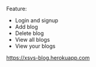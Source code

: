 
Feature:
- Login and signup
- Add blog
- Delete blog
- View all blogs
- View your blogs

https://xsvs-blog.herokuapp.com
